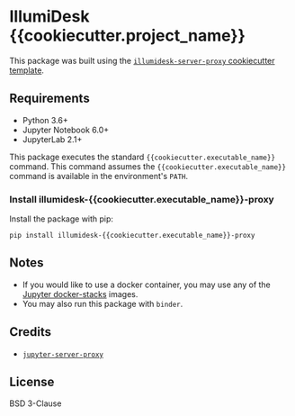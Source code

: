 # IllumiDesk {{cookiecutter.project_name}}

This package was built using the [`illumidesk-server-proxy` cookiecutter template](https://github.com/illumidesk/illumidesk-server-proxy).

## Requirements

- Python 3.6+
- Jupyter Notebook 6.0+
- JupyterLab 2.1+

This package executes the standard `{{cookiecutter.executable_name}}` command. This command assumes the `{{cookiecutter.executable_name}}` command is available in the environment's `PATH`.

### Install illumidesk-{{cookiecutter.executable_name}}-proxy

Install the package with pip:

```
pip install illumidesk-{{cookiecutter.executable_name}}-proxy
```

## Notes

- If you would like to use a docker container, you may use any of the [Jupyter docker-stacks](https://jupyter-docker-stacks.readthedocs.io/en/latest/) images.
- You may also run this package with `binder`.

## Credits

- [`jupyter-server-proxy`](https://github.com/jupyterhub/jupyter-server-proxy)

## License

BSD 3-Clause
